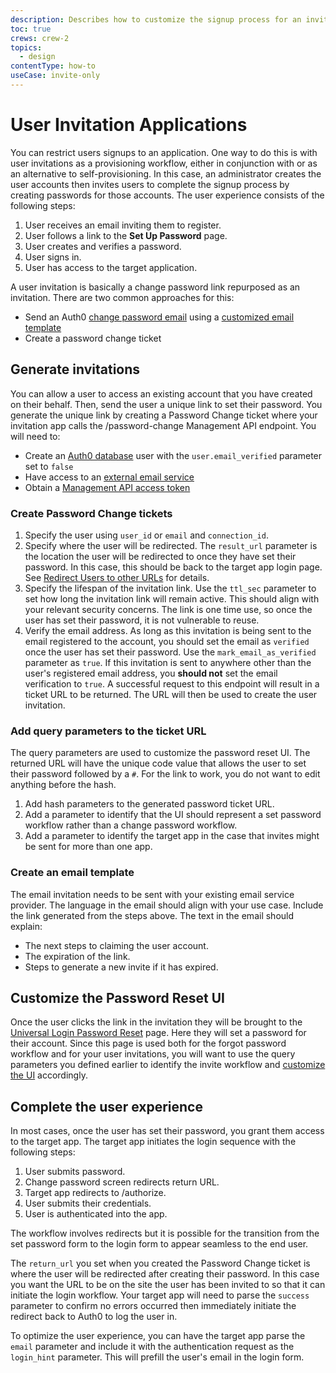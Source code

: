 ```yaml
---
description: Describes how to customize the signup process for an invite-only application with Auth0.
toc: true
crews: crew-2
topics:
  - design
contentType: how-to
useCase: invite-only
---
```

# User Invitation Applications

You can restrict users signups to an application. One way to do this is with user invitations as a provisioning workflow, either in conjunction with or as an alternative to self-provisioning. In this case, an administrator creates the user accounts then invites users to complete the signup process by creating passwords for those accounts. The user experience consists of the following steps:

1. User receives an email inviting them to register.
2. User follows a link to the **Set Up Password** page. 
3. User creates and verifies a password.
4. User signs in.
5. User has access to the target application.

A user invitation is basically a change password link repurposed as an invitation. There are two common approaches for this: 

* Send an Auth0 [change password email](/email/custom#change-password-confirmation-email) using a [customized email template](/email/templates)
* Create a password change ticket

## Generate invitations

You can allow a user to access an existing account that you have created on their behalf. Then, send the user a unique link to set their password. You generate the unique link by creating a Password Change ticket where your invitation app calls the /password-change Management API endpoint. You will need to: 

* Create an [Auth0 database](/connections/database) user with the `user.email_verified` parameter set to `false`
* Have access to an [external email service](/email/providers)
* Obtain a [Management API access token](/api/management/v2/tokens)

### Create Password Change tickets

1. Specify the user using `user_id` or `email` and `connection_id`.
2. Specify where the user will be redirected. The `result_url` parameter is the location the user will be redirected to once they have set their password. In this case, this should be back to the target app login page. See [Redirect Users to other URLs](/users/guides/redirect-users-after-login#redirect-users-to-other-urls) for details.
3. Specify the lifespan of the invitation link. Use the `ttl_sec` parameter to set how long the invitation link will remain active. This should align with your relevant security concerns. The link is one time use, so once the user has set their password, it is not vulnerable to reuse.
4. Verify the email address. As long as this invitation is being sent to the email registered to the account, you should set the email as `verified` once the user has set their password. Use the `mark_email_as_verified` parameter as `true`. If this invitation is sent to anywhere other than the user's registered email address, you **should not** set the email verification to `true`. A successful request to this endpoint will result in a ticket URL to be returned. The URL will then be used to create the user invitation.

### Add query parameters to the ticket URL

The query parameters are used to customize the password reset UI. The returned URL will have the unique code value that allows the user to set their password followed by a `#`. For the link to work, you do not want to edit anything before the hash. 

1. Add hash parameters to the generated password ticket URL. 
2. Add a parameter to identify that the UI should represent a set password workflow rather than a change password workflow. 
3. Add a parameter to identify the target app in the case that invites might be sent for more than one app. 

### Create an email template

The email invitation needs to be sent with your existing email service provider. The language in the email should align with your use case. Include the link generated from the steps above. The text in the email should explain:
* The next steps to claiming the user account.
* The expiration of the link.
* Steps to generate a new invite if it has expired.

## Customize the Password Reset UI

Once the user clicks the link in the invitation they will be brought to the [Universal Login Password Reset](/universal-login/password-reset) page. Here they will set a password for their account. Since this page is used both for the forgot password workflow and for your user invitations, you will want to use the query parameters you defined earlier to identify the invite workflow and [customize the UI](/universal-login/password-reset) accordingly.

## Complete the user experience

In most cases, once the user has set their password, you grant them access to the target app. The target app initiates the login sequence with the following steps:

1. User submits password.
2. Change password screen redirects return URL.
3. Target app redirects to /authorize.
4. User submits their credentials.
5. User is authenticated into the app.

The workflow involves redirects but it is possible for the transition from the set password form to the login form to appear seamless to the end user.

The `return_url` you set when you created the Password Change ticket is where the user will be redirected after creating their password. In this case you want the URL to be on the site the user has been invited to so that it can initiate the login workflow. Your target app will need to parse the `success` parameter to confirm no errors occurred then immediately initiate the redirect back to Auth0 to log the user in.

To optimize the user experience, you can have the target app parse the `email` parameter and include it with the authentication request as the `login_hint` parameter. This will prefill the user's email in the login form.